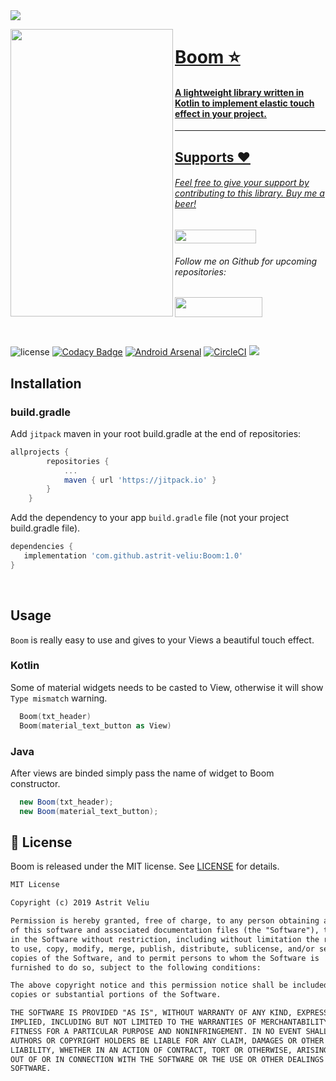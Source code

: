 <img src="https://user-images.githubusercontent.com/16231428/59336971-e0592b00-8cff-11e9-89fd-145293c40c81.png">

<img align="left" src="https://user-images.githubusercontent.com/16231428/58156715-06e2f380-7c77-11e9-8c33-e51b93c4cb6f.gif" width="260" height="460" /></a>
<a href="https://github.com/astrit-veliu/Boom">

<p><h1 align="left">Boom ⭐</h1></p>

<h4>A lightweight library written in Kotlin to implement elastic touch effect in your project.</h4>

___

## Supports ❤
<p><h6>Feel free to give your support by contributing to this library. Buy me a beer!</h6>
<a href="https://paypal.me/AstritVeliu" >
<img src="https://img.shields.io/badge/Donate-PayPal-blue.svg" width="130" height="22"></a>
</p>
<p><h6>Follow me on Github for upcoming repositories:</h6>
<a href="https://github.com/astrit-veliu" >
<img src="https://user-images.githubusercontent.com/16231428/59339358-5069b000-8d04-11e9-9584-795700af65a0.PNG" width="140" height="32"></a></p>
</br>

![license](https://img.shields.io/badge/license-MIT%20License-blue.svg)
[![Codacy Badge](https://api.codacy.com/project/badge/Grade/fdcf022a3ffc4f8bb643f06a657c7604)](https://app.codacy.com/app/astrit-veliu/Boom?utm_source=github.com&utm_medium=referral&utm_content=astrit-veliu/Boom&utm_campaign=Badge_Grade_Dashboard)
[![Android Arsenal](https://img.shields.io/badge/Android%20Arsenal-Boom-brightgreen.svg?style=flat)](https://android-arsenal.com/details/1/7684)
[![CircleCI](https://circleci.com/gh/astrit-veliu/Boom.svg?style=svg)](https://circleci.com/gh/astrit-veliu/Boom) 
[![](https://jitpack.io/v/astrit-veliu/Boom.svg)](https://jitpack.io/#astrit-veliu/Boom)
<br>

## Installation

### build.gradle

Add `jitpack` maven in your root build.gradle at the end of repositories:
```gradle
allprojects {
		repositories {
			...
			maven { url 'https://jitpack.io' }
		}
	}
```

Add the dependency to your app `build.gradle` file (not your project build.gradle file).
```gradle
dependencies {
   implementation 'com.github.astrit-veliu:Boom:1.0'
}
```
​

## Usage
`Boom` is really easy to use and gives to your Views a beautiful touch effect.

### Kotlin
Some of material widgets needs to be casted to View, otherwise it will show `Type mismatch` warning.
```kotlin
  Boom(txt_header)
  Boom(material_text_button as View)
```
### Java
After views are binded simply pass the name of widget to Boom constructor. 
```java
  new Boom(txt_header);
  new Boom(material_text_button);
```

## 📄 License

Boom is released under the MIT license.
See [LICENSE](./LICENSE) for details.

```xml
MIT License

Copyright (c) 2019 Astrit Veliu

Permission is hereby granted, free of charge, to any person obtaining a copy
of this software and associated documentation files (the "Software"), to deal
in the Software without restriction, including without limitation the rights
to use, copy, modify, merge, publish, distribute, sublicense, and/or sell
copies of the Software, and to permit persons to whom the Software is
furnished to do so, subject to the following conditions:

The above copyright notice and this permission notice shall be included in all
copies or substantial portions of the Software.

THE SOFTWARE IS PROVIDED "AS IS", WITHOUT WARRANTY OF ANY KIND, EXPRESS OR
IMPLIED, INCLUDING BUT NOT LIMITED TO THE WARRANTIES OF MERCHANTABILITY,
FITNESS FOR A PARTICULAR PURPOSE AND NONINFRINGEMENT. IN NO EVENT SHALL THE
AUTHORS OR COPYRIGHT HOLDERS BE LIABLE FOR ANY CLAIM, DAMAGES OR OTHER
LIABILITY, WHETHER IN AN ACTION OF CONTRACT, TORT OR OTHERWISE, ARISING FROM,
OUT OF OR IN CONNECTION WITH THE SOFTWARE OR THE USE OR OTHER DEALINGS IN THE
SOFTWARE.
```